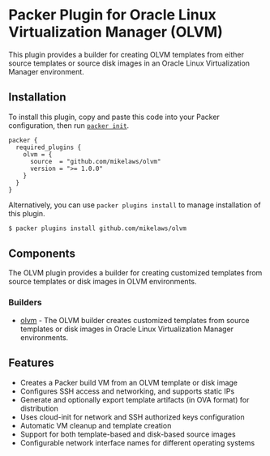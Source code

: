 # Packer Plugin for Oracle Linux Virtualization Manager (OLVM)

This plugin provides a builder for creating OLVM templates from either source templates or source disk images in an Oracle Linux Virtualization Manager environment.

## Installation

To install this plugin, copy and paste this code into your Packer configuration, then run [`packer init`](https://www.packer.io/docs/commands/init).

```hcl
packer {
  required_plugins {
    olvm = {
      source  = "github.com/mikelaws/olvm"
      version = ">= 1.0.0"
    }
  }
}
```

Alternatively, you can use `packer plugins install` to manage installation of this plugin.

```sh
$ packer plugins install github.com/mikelaws/olvm
```

## Components

The OLVM plugin provides a builder for creating customized templates from source templates or disk images in OLVM environments.

### Builders

- [olvm](/packer/integrations/mikelaws/olvm/latest/components/builder/olvm) - The OLVM builder creates customized templates from source templates or disk images in Oracle Linux Virtualization Manager environments.

## Features

- Creates a Packer build VM from an OLVM template or disk image
- Configures SSH access and networking, and supports static IPs
- Generate and optionally export template artifacts (in OVA format) for distribution
- Uses cloud-init for network and SSH authorized keys configuration
- Automatic VM cleanup and template creation
- Support for both template-based and disk-based source images
- Configurable network interface names for different operating systems
